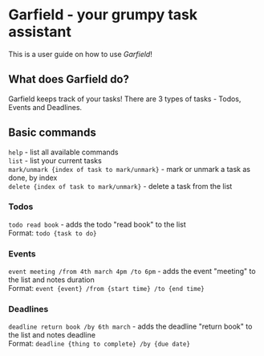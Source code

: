 # Garfield - your grumpy task assistant

This is a user guide on how to use _Garfield_!

## What does Garfield do?

Garfield keeps track of your tasks! There are 3 types of tasks - Todos, Events and Deadlines.<br>

## Basic commands

`help` - list all available commands <br>
`list` - list your current tasks <br>
`mark/unmark {index of task to mark/unmark}` - mark or unmark a task as done, by index<br>
`delete {index of task to mark/unmark}` - delete a task from the list 

### Todos

`todo read book` - adds the todo "read book" to the list <br>
Format: `todo {task to do}` <br>

### Events

`event meeting /from 4th march 4pm /to 6pm` - adds the event "meeting" to the list and notes duration <br>
Format: `event {event} /from {start time} /to {end time}` <br>

### Deadlines

`deadline return book /by 6th march` - adds the deadline "return book" to the list and notes deadline <br>
Format: `deadline {thing to complete} /by {due date}`